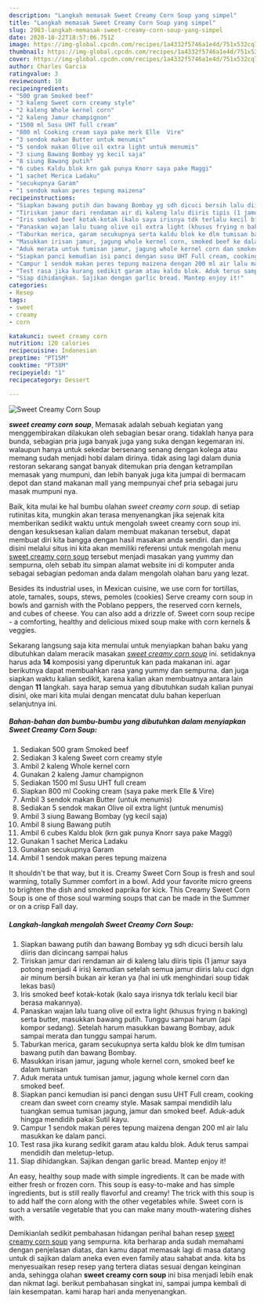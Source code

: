 ```yaml
---
description: "Langkah memasak Sweet Creamy Corn Soup yang simpel"
title: "Langkah memasak Sweet Creamy Corn Soup yang simpel"
slug: 2983-langkah-memasak-sweet-creamy-corn-soup-yang-simpel
date: 2020-10-22T18:57:06.751Z
image: https://img-global.cpcdn.com/recipes/1a4332f5746a1e4d/751x532cq70/sweet-creamy-corn-soup-foto-resep-utama.jpg
thumbnail: https://img-global.cpcdn.com/recipes/1a4332f5746a1e4d/751x532cq70/sweet-creamy-corn-soup-foto-resep-utama.jpg
cover: https://img-global.cpcdn.com/recipes/1a4332f5746a1e4d/751x532cq70/sweet-creamy-corn-soup-foto-resep-utama.jpg
author: Charles Garcia
ratingvalue: 3
reviewcount: 10
recipeingredient:
- "500 gram Smoked beef"
- "3 kaleng Sweet corn creamy style"
- "2 kaleng Whole kernel corn"
- "2 kaleng Jamur champignon"
- "1500 ml Susu UHT full cream"
- "800 ml Cooking cream saya pake merk Elle  Vire"
- "3 sendok makan Butter untuk menumis"
- "5 sendok makan Olive oil extra light untuk menumis"
- "3 siung Bawang Bombay yg kecil saja"
- "8 siung Bawang putih"
- "6 cubes Kaldu blok krn gak punya Knorr saya pake Maggi"
- "1 sachet Merica Ladaku"
- "secukupnya Garam"
- "1 sendok makan peres tepung maizena"
recipeinstructions:
- "Siapkan bawang putih dan bawang Bombay yg sdh dicuci bersih lalu diiris dan dicincang sampai halus"
- "Tiriskan jamur dari rendaman air di kaleng lalu diiris tipis (1 jamur saya potong menjadi 4 iris) kemudian setelah semua jamur diiris lalu cuci dgn air minum bersih bukan air keran ya (hal ini utk menghindari soup tidak lekas basi)"
- "Iris smoked beef kotak-kotak (kalo saya irisnya tdk terlalu kecil biar berasa makannya)."
- "Panaskan wajan lalu tuang olive oil extra light (khusus frying n baking) serta butter, masukkan bawang putih. Tunggu sampai harum (api kompor sedang). Setelah harum masukkan bawang Bombay, aduk sampai merata dan tunggu sampai harum."
- "Taburkan merica, garam secukupnya serta kaldu blok ke dlm tumisan bawang putih dan bawang Bombay."
- "Masukkan irisan jamur, jagung whole kernel corn, smoked beef ke dalam tumisan"
- "Aduk merata untuk tumisan jamur, jagung whole kernel corn dan smoked beef."
- "Siapkan panci kemudian isi panci dengan susu UHT Full cream, cooking cream dan sweet corn creamy style. Masak sampai mendidih lalu tuangkan semua tumisan jagung, jamur dan smoked beef. Aduk-aduk hingga mendidih pakai Sutil kayu."
- "Campur 1 sendok makan peres tepung maizena dengan 200 ml air lalu masukkan ke dalam panci."
- "Test rasa jika kurang sedikit garam atau kaldu blok. Aduk terus sampai mendidih dan meletup-letup."
- "Siap dihidangkan. Sajikan dengan garlic bread. Mantep enjoy it!"
categories:
- Resep
tags:
- sweet
- creamy
- corn

katakunci: sweet creamy corn 
nutrition: 120 calories
recipecuisine: Indonesian
preptime: "PT15M"
cooktime: "PT38M"
recipeyield: "1"
recipecategory: Dessert

---
```



![Sweet Creamy Corn Soup](https://img-global.cpcdn.com/recipes/1a4332f5746a1e4d/751x532cq70/sweet-creamy-corn-soup-foto-resep-utama.jpg)

<b><i>sweet creamy corn soup</i></b>, Memasak adalah sebuah kegiatan yang menggembirakan dilakukan oleh sebagian besar orang. tidaklah hanya para bunda, sebagian pria juga banyak juga yang suka dengan kegemaran ini. walaupun hanya untuk sekedar bersenang senang dengan kolega atau memang sudah menjadi hobi dalam dirinya. tidak asing lagi dalam dunia restoran sekarang sangat banyak ditemukan pria dengan ketrampilan memasak yang mumpuni, dan lebih banyak juga kita jumpai di bermacam depot dan stand makanan mall yang mempunyai chef pria sebagai juru masak mumpuni nya.

Baik, kita mulai ke hal bumbu olahan <i>sweet creamy corn soup</i>. di setiap rutinitas kita, mungkin akan terasa menyenangkan jika sejenak kita memberikan sedikit waktu untuk mengolah sweet creamy corn soup ini. dengan kesuksesan kalian dalam membuat makanan tersebut, dapat membuat diri kita bangga dengan hasil masakan anda sendiri. dan juga disini melalui situs ini kita akan memiliki referensi untuk mengolah menu <u>sweet creamy corn soup</u> tersebut menjadi masakan yang yummy dan sempurna, oleh sebab itu simpan alamat website ini di komputer anda sebagai sebagian pedoman anda dalam mengolah olahan baru yang lezat.

Besides its industrial uses, in Mexican cuisine, we use corn for tortillas, atole, tamales, soups, stews, pemoles (cookies) Serve creamy corn soup in bowls and garnish with the Poblano peppers, the reserved corn kernels, and cubes of cheese. You can also add a drizzle of. Sweet corn soup recipe - a comforting, healthy and delicious mixed soup make with corn kernels &amp; veggies.


Sekarang langsung saja kita memulai untuk menyiapkan bahan baku yang dibutuhkan dalam meracik masakan <u><i>sweet creamy corn soup</i></u> ini. setidaknya harus ada <b>14</b> komposisi yang diperuntuk kan pada makanan ini. agar berikutnya dapat membuahkan rasa yang yummy dan sempurna. dan juga siapkan waktu kalian sedikit, karena kalian akan membuatnya antara lain dengan <b>11</b> langkah. saya harap semua yang dibutuhkan sudah kalian punyai disini, oke mari kita mulai dengan mencatat dulu bahan keperluan selanjutnya ini.

<!--inarticleads1-->

##### Bahan-bahan dan bumbu-bumbu yang dibutuhkan dalam menyiapkan Sweet Creamy Corn Soup:

1. Sediakan 500 gram Smoked beef
1. Sediakan 3 kaleng Sweet corn creamy style
1. Ambil 2 kaleng Whole kernel corn
1. Gunakan 2 kaleng Jamur champignon
1. Sediakan 1500 ml Susu UHT full cream
1. Siapkan 800 ml Cooking cream (saya pake merk Elle &amp; Vire)
1. Ambil 3 sendok makan Butter (untuk menumis)
1. Sediakan 5 sendok makan Olive oil extra light (untuk menumis)
1. Ambil 3 siung Bawang Bombay (yg kecil saja)
1. Ambil 8 siung Bawang putih
1. Ambil 6 cubes Kaldu blok (krn gak punya Knorr saya pake Maggi)
1. Gunakan 1 sachet Merica Ladaku
1. Gunakan secukupnya Garam
1. Ambil 1 sendok makan peres tepung maizena


It shouldn&#39;t be that way, but it is. Creamy Sweet Corn Soup is fresh and soul warming, totally Summer comfort in a bowl. Add your favorite micro greens to brighten the dish and smoked paprika for kick. This Creamy Sweet Corn Soup is one of those soul warming soups that can be made in the Summer or on a crisp Fall day. 

<!--inarticleads2-->

##### Langkah-langkah mengolah Sweet Creamy Corn Soup:

1. Siapkan bawang putih dan bawang Bombay yg sdh dicuci bersih lalu diiris dan dicincang sampai halus
1. Tiriskan jamur dari rendaman air di kaleng lalu diiris tipis (1 jamur saya potong menjadi 4 iris) kemudian setelah semua jamur diiris lalu cuci dgn air minum bersih bukan air keran ya (hal ini utk menghindari soup tidak lekas basi)
1. Iris smoked beef kotak-kotak (kalo saya irisnya tdk terlalu kecil biar berasa makannya).
1. Panaskan wajan lalu tuang olive oil extra light (khusus frying n baking) serta butter, masukkan bawang putih. Tunggu sampai harum (api kompor sedang). Setelah harum masukkan bawang Bombay, aduk sampai merata dan tunggu sampai harum.
1. Taburkan merica, garam secukupnya serta kaldu blok ke dlm tumisan bawang putih dan bawang Bombay.
1. Masukkan irisan jamur, jagung whole kernel corn, smoked beef ke dalam tumisan
1. Aduk merata untuk tumisan jamur, jagung whole kernel corn dan smoked beef.
1. Siapkan panci kemudian isi panci dengan susu UHT Full cream, cooking cream dan sweet corn creamy style. Masak sampai mendidih lalu tuangkan semua tumisan jagung, jamur dan smoked beef. Aduk-aduk hingga mendidih pakai Sutil kayu.
1. Campur 1 sendok makan peres tepung maizena dengan 200 ml air lalu masukkan ke dalam panci.
1. Test rasa jika kurang sedikit garam atau kaldu blok. Aduk terus sampai mendidih dan meletup-letup.
1. Siap dihidangkan. Sajikan dengan garlic bread. Mantep enjoy it!


An easy, healthy soup made with simple ingredients. It can be made with either fresh or frozen corn. This soup is easy-to-make and has simple ingredients, but is still really flavorful and creamy! The trick with this soup is to add half the corn along with the other vegetables while. Sweet corn is such a versatile vegetable that you can make many mouth-watering dishes with. 

Demikianlah sedikit pembahasan hidangan perihal bahan resep <u>sweet creamy corn soup</u> yang sempurna. kita berharap anda sudah memahami dengan penjelasan diatas, dan kamu dapat memasak lagi di masa datang untuk di sajikan dalam aneka even even family atau sahabat anda. kita bs menyesuaikan resep resep yang tertera diatas sesuai dengan keinginan anda, sehingga olahan <b>sweet creamy corn soup</b> ini bisa menjadi lebih enak dan nikmat lagi. berikut pembahasan singkat ini, sampai jumpa kembali di lain kesempatan. kami harap hari anda menyenangkan.

